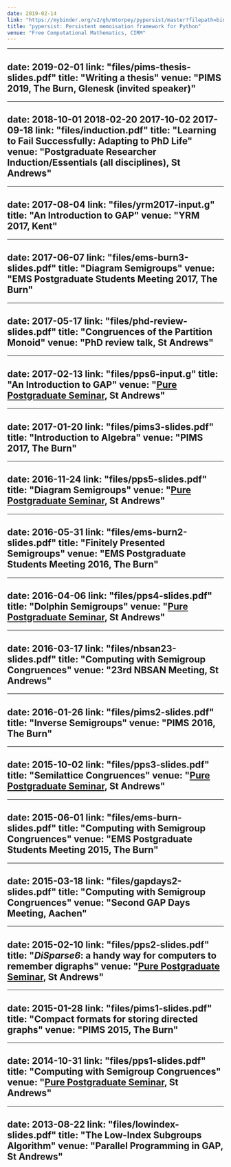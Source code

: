 ```yaml
---
date: 2019-02-14
link: "https://mybinder.org/v2/gh/mtorpey/pypersist/master?filepath=binder/demo.ipynb"
title: "pypersist: Persistent memoisation framework for Python"
venue: "Free Computational Mathematics, CIRM"
---
```


---
date: 2019-02-01
link: "files/pims-thesis-slides.pdf"
title: "Writing a thesis"
venue: "PIMS 2019, The Burn, Glenesk (invited speaker)"
---

---
date: 2018-10-01 2018-02-20 2017-10-02 2017-09-18
link: "files/induction.pdf"
title: "Learning to Fail Successfully: Adapting to PhD Life"
venue: "Postgraduate Researcher Induction/Essentials (all disciplines), St Andrews"
---

---
date: 2017-08-04
link: "files/yrm2017-input.g"
title: "An Introduction to GAP"
venue: "YRM 2017, Kent"
---

---
date: 2017-06-07
link: "files/ems-burn3-slides.pdf"
title: "Diagram Semigroups"
venue: "EMS Postgraduate Students Meeting 2017, The Burn"
---

---
date: 2017-05-17
link: "files/phd-review-slides.pdf"
title: "Congruences of the Partition Monoid"
venue: "PhD review talk, St Andrews"
---

---
date: 2017-02-13
link: "files/pps6-input.g"
title: "An Introduction to GAP"
venue: "<a href="http://www-groups.mcs.st-and.ac.uk/~ac323/index.html">Pure Postgraduate Seminar</a>, St Andrews"
---

---
date: 2017-01-20
link: "files/pims3-slides.pdf"
title: "Introduction to Algebra"
venue: "PIMS 2017, The Burn"
---

---
date: 2016-11-24
link: "files/pps5-slides.pdf"
title: "Diagram Semigroups"
venue: "<a href="http://www.math.uwaterloo.ca/~strosche/pps.html">Pure Postgraduate Seminar</a>, St Andrews"
---

---
date: 2016-05-31
link: "files/ems-burn2-slides.pdf"
title: "Finitely Presented Semigroups"
venue: "EMS Postgraduate Students Meeting 2016, The Burn"
---

---
date: 2016-04-06
link: "files/pps4-slides.pdf"
title: "Dolphin Semigroups"
venue: "<a href="http://www.math.uwaterloo.ca/~strosche/pps.html">Pure Postgraduate Seminar</a>, St Andrews"
---

---
date: 2016-03-17
link: "files/nbsan23-slides.pdf"
title: "Computing with Semigroup Congruences"
venue: "23rd NBSAN Meeting, St Andrews"
---

---
date: 2016-01-26
link: "files/pims2-slides.pdf"
title: "Inverse Semigroups"
venue: "PIMS 2016, The Burn"
---

---
date: 2015-10-02
link: "files/pps3-slides.pdf"
title: "Semilattice Congruences"
venue: "<a href="http://www.math.uwaterloo.ca/~strosche/pps.html">Pure Postgraduate Seminar</a>, St Andrews"
---

---
date: 2015-06-01
link: "files/ems-burn-slides.pdf"
title: "Computing with Semigroup Congruences"
venue: "EMS Postgraduate Students Meeting 2015, The Burn"
---

---
date: 2015-03-18
link: "files/gapdays2-slides.pdf"
title: "Computing with Semigroup Congruences"
venue: "Second GAP Days Meeting, Aachen"
---

---
date: 2015-02-10
link: "files/pps2-slides.pdf"
title: "<i>DiSparse6</i>: a handy way for computers to remember digraphs"
venue: "<a href="http://www.math.uwaterloo.ca/~strosche/pps.html">Pure Postgraduate Seminar</a>, St Andrews"
---

---
date: 2015-01-28
link: "files/pims1-slides.pdf"
title: "Compact formats for storing directed graphs"
venue: "PIMS 2015, The Burn"
---

---
date: 2014-10-31
link: "files/pps1-slides.pdf"
title: "Computing with Semigroup Congruences"
venue: "<a href="http://www.math.uwaterloo.ca/~strosche/pps.html">Pure Postgraduate Seminar</a>, St Andrews"
---

---
date: 2013-08-22
link: "files/lowindex-slides.pdf"
title: "The Low-Index Subgroups Algorithm"
venue: "Parallel Programming in GAP, St Andrews"
---
